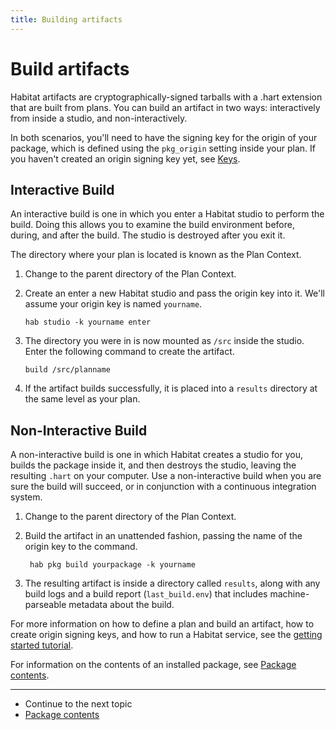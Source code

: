 ```yaml
---
title: Building artifacts
---
```


# Build artifacts

Habitat artifacts are cryptographically-signed tarballs with a .hart extension that are built from plans. You can build an artifact in two ways: interactively from inside a studio, and non-interactively.

In both scenarios, you'll need to have the signing key for the origin of your package, which is defined using the `pkg_origin` setting inside your plan. If you haven't created an origin signing key yet, see [Keys](/docs/keys).

## Interactive Build

An interactive build is one in which you enter a Habitat studio to perform the build. Doing this allows you to examine the build environment before, during, and after the build. The studio is destroyed after you exit it.

The directory where your plan is located is known as the Plan Context.

1. Change to the parent directory of the Plan Context.
2. Create an enter a new Habitat studio and pass the origin key into it. We'll assume your origin key is named `yourname`.

       hab studio -k yourname enter

3. The directory you were in is now mounted as `/src` inside the studio. Enter the following command to create the artifact.

       build /src/planname

4. If the artifact builds successfully, it is placed into a `results` directory at the same level as your plan.

## Non-Interactive Build

A non-interactive build is one in which Habitat creates a studio for you, builds the package inside it, and then destroys the studio, leaving the resulting `.hart` on your computer. Use a non-interactive build when you are sure the build will succeed, or in conjunction with a continuous integration system.

1. Change to the parent directory of the Plan Context.
2. Build the artifact in an unattended fashion, passing the name of the origin key to the command.

        hab pkg build yourpackage -k yourname

3. The resulting artifact is inside a directory called `results`, along with any build logs and a build report (`last_build.env`) that includes machine-parseable metadata about the build.

For more information on how to define a plan and build an artifact, how to create origin signing keys, and how to run a Habitat service, see the [getting started tutorial](/tutorials/getting-started-overview).

For information on the contents of an installed package, see [Package contents](/docs/package-contents).

<hr>
<ul class="main-content--link-nav">
  <li>Continue to the next topic</li>
  <li><a href="/docs/package-contents">Package contents</a></li>
</ul>
